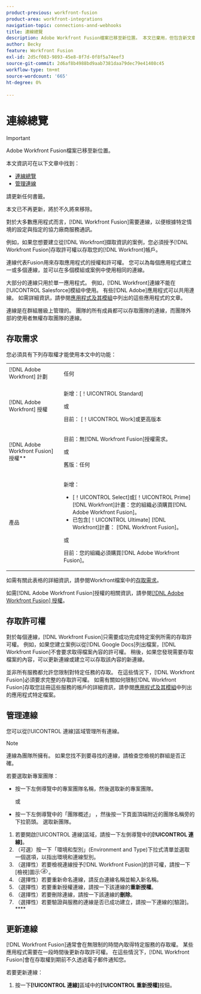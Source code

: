 ```yaml
---
product-previous: workfront-fusion
product-area: workfront-integrations
navigation-topic: connections-annd-webhooks
title: 連線總覽
description: Adobe Workfront Fusion檔案已移至新位置。 本文已棄用，但包含新文章的連結，內容涵蓋此功能。
author: Becky
feature: Workfront Fusion
exl-id: 2d5cf083-9893-45e8-8f7d-0f8f5a74eef3
source-git-commit: 2d6af8b4988bd9aab7381daa79dec79e41408c45
workflow-type: tm+mt
source-wordcount: '665'
ht-degree: 0%

---
```


# 連線總覽

>[!IMPORTANT]
>
>Adobe Workfront Fusion檔案已移至新位置。
>
>本文資訊可在以下文章中找到：
>
>* [連線總覽](https://experienceleague.adobe.com/docs/workfront-fusion/using/get-started-with-fusion/understand-workfront-fusion/connection-overview.html)
>* [管理連線](https://experienceleague.adobe.com/docs/workfront-fusion/using/create-scenarios/connect-to-applications/manage-connections.html)
>
>請更新任何書籤。
>
>本文已不再更新，將於不久將來移除。

<!-- Audited: 3/2024-->

對於大多數應用程式而言，[!DNL Workfront Fusion]需要連線，以便根據特定情境的設定與指定的協力廠商服務通訊。

例如，如果您想要建立從[!DNL Workfront]擷取資訊的案例，您必須授予[!DNL Workfront Fusion]存取許可權以存取您的[!DNL Workfront]帳戶。

連線代表Fusion用來存取應用程式的授權和許可權。 您可以為每個應用程式建立一或多個連線，並可以在多個模組或案例中使用相同的連線。

大部分的連線只用於單一應用程式。 例如，[!DNL Workfront]連線不能在[!UICONTROL Salesforce]模組中使用。 有些[!DNL Adobe]應用程式可以共用連線。 如需詳細資訊，請參閱[應用程式及其模組](/help/quicksilver/workfront-fusion/apps-and-their-modules/apps-and-their-modules.md)中列出的這些應用程式的文章。

連線是在群組層級上管理的。 團隊的所有成員都可以存取團隊的連線，而團隊外部的使用者無權存取團隊的連線。

## 存取需求

您必須具有下列存取權才能使用本文中的功能：

<table style="table-layout:auto">
 <col> 
 <col> 
 <tbody> 
  <tr> 
   <td role="rowheader">[!DNL Adobe Workfront] 計劃</td> 
   <td> <p>任何</p> </td> 
  </tr> 
  <tr data-mc-conditions=""> 
   <td role="rowheader">[!DNL Adobe Workfront] 授權</td> 
   <td> <p>新增：[！UICONTROL Standard]</p><p>或</p><p>目前： [！UICONTROL Work]或更高版本</p> </td> 
  </tr> 
  <tr> 
   <td role="rowheader">[!DNL Adobe Workfront Fusion] 授權**</td> 
   <td>
   <p>目前：無[!DNL Workfront Fusion]授權需求。</p>
   <p>或</p>
   <p>舊版：任何 </p>
   </td> 
  </tr> 
  <tr> 
   <td role="rowheader">產品</td> 
   <td>
   <p>新增：</p> <ul><li>[！UICONTROL Select]或[！UICONTROL Prime] [!DNL Workfront]計畫：您的組織必須購買[!DNL Adobe Workfront Fusion]。</li><li>已包含[！UICONTROL Ultimate] [!DNL Workfront]計畫： [!DNL Workfront Fusion]。</li></ul>
   <p>或</p>
   <p>目前：您的組織必須購買[!DNL Adobe Workfront Fusion]。</p>
   </td> 
  </tr>
 </tbody> 
</table>

如需有關此表格的詳細資訊，請參閱Workfront檔案中的[存取需求](/help/quicksilver/administration-and-setup/add-users/access-levels-and-object-permissions/access-level-requirements-in-documentation.md)。

如需[!DNL Adobe Workfront Fusion]授權的相關資訊，請參閱[[!DNL Adobe Workfront Fusion] 授權](../../workfront-fusion/get-started/license-automation-vs-integration.md)。

## 存取許可權

對於每個連線，[!DNL Workfront Fusion]只需要成功完成特定案例所需的存取許可權。 例如，如果您建立案例以從[!DNL Google Docs]列出檔案，[!DNL Workfront Fusion]不會要求取得檔案內容的許可權。 稍後，如果您發現需要存取檔案的內容，可以更新連線或建立可以存取該內容的新連線。

並非所有服務都允許您限制對特定任務的存取。 在這些情況下，[!DNL Workfront Fusion]必須要求完整的存取許可權。 如需有關如何限制[!DNL Workfront Fusion]存取您註冊這些服務的帳戶的詳細資訊，請參閱[應用程式及其模組](/help/quicksilver/workfront-fusion/apps-and-their-modules/apps-and-their-modules.md)中列出的應用程式特定檔案。

## 管理連線

您可以從[!UICONTROL 連線]區域管理所有連線。

>[!NOTE]
>
>連線為團隊所擁有。 如果您找不到要尋找的連線，請檢查您檢視的群組是否正確。
>
>若要選取新專案團隊：
>
>* 按一下左側導覽中的專案團隊名稱，然後選取新的專案團隊。
>
>    或
>
>* 按一下左側導覽中的「團隊概述」 ，然後按一下頁面頂端附近的團隊名稱旁的下拉箭頭。 選取新團隊。

1. 若要開啟[!UICONTROL 連線]區域，請按一下左側導覽中的<b>[!UICONTROL 連線]</b>。
1. （可選）按一下「環境和型別」(Environment and Type)下拉式清單並選取一個選項，以指出環境和連線型別。
1. （選擇性）若要檢視連線授予[!DNL Workfront Fusion]的許可權，請按一下[檢視]圖示![檢視該連線的連線許可權](assets/view-connection-permissions.png)。
1. （選擇性）若要重新命名連線，請反白連線名稱並輸入新名稱。
1. （選擇性）若要重新授權連線，請按一下該連線的&#x200B;**重新授權**。
1. （選擇性）若要刪除連線，請按一下該連線的&#x200B;**刪除**。
1. （選擇性）若要驗證與服務的連線是否已成功建立，請按一下連線的[驗證]。****



## 更新連線

[!DNL Workfront Fusion]通常會在無限制的時間內取得特定服務的存取權。 某些應用程式需要在一段時間後更新存取許可權。 在這些情況下，[!DNL Workfront Fusion]會在存取權到期前不久透過電子郵件通知您。

若要更新連線：

1. 按一下&#x200B;**[!UICONTROL 連線]**&#x200B;區域中的&#x200B;**[!UICONTROL 重新授權]**&#x200B;按鈕。
